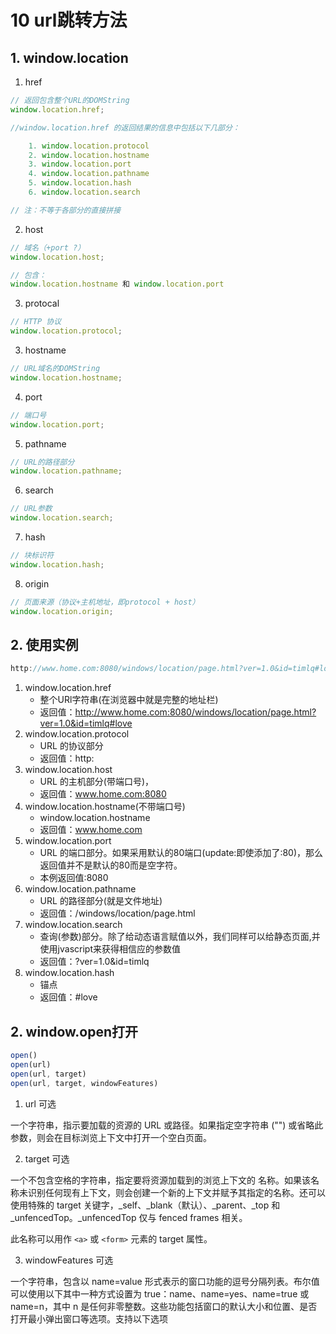 # 10 url跳转方法

## 1. window.location


1. href

```js
// 返回包含整个URL的DOMString
window.location.href;
```

```js
//window.location.href 的返回结果的信息中包括以下几部分：

    1. window.location.protocol
    2. window.location.hostname
    3. window.location.port
    4. window.location.pathname 
    5. window.location.hash
    6. window.location.search

// 注：不等于各部分的直接拼接
```

2. host

```js
// 域名（+port ?）
window.location.host;

// 包含：
window.location.hostname 和 window.location.port
```

3. protocal

```js
// HTTP 协议
window.location.protocol;
```

3. hostname

```js
// URL域名的DOMString
window.location.hostname;
```

4. port

```js
// 端口号
window.location.port;
```

5. pathname

```js
// URL的路径部分
window.location.pathname;
```

6. search

```js
// URL参数
window.location.search;
```

7. hash

```js
// 块标识符
window.location.hash;
```

8. origin

```js
// 页面来源（协议+主机地址，即protocol + host）
window.location.origin;
```


## 2. 使用实例

```js
http://www.home.com:8080/windows/location/page.html?ver=1.0&id=timlq#love
```

1. window.location.href
    - 整个URl字符串(在浏览器中就是完整的地址栏)
    - 返回值：http://www.home.com:8080/windows/location/page.html?ver=1.0&id=timlq#love
2. window.location.protocol
    - URL 的协议部分
    - 返回值：http:
3. window.location.host
    - URL 的主机部分(带端口号)，
    - 返回值：www.home.com:8080
4. window.location.hostname(不带端口号)
    - window.location.hostname
    - 返回值：www.home.com
5. window.location.port
    - URL 的端口部分。如果采用默认的80端口(update:即使添加了:80)，那么返回值并不是默认的80而是空字符。
    - 本例返回值:8080
6. window.location.pathname
    - URL 的路径部分(就是文件地址)
    - 返回值：/windows/location/page.html
7. window.location.search
    - 查询(参数)部分。除了给动态语言赋值以外，我们同样可以给静态页面,并使用jvascript来获得相信应的参数值
    - 返回值：?ver=1.0&id=timlq
8. window.location.hash
    - 锚点
    - 返回值：#love


## 2. window.open打开

```js
open()
open(url)
open(url, target)
open(url, target, windowFeatures)
```


1. url 可选

一个字符串，指示要加载的资源的 URL 或路径。如果指定空字符串 ("") 或省略此参数，则会在目标浏览上下文中打开一个空白页面。

2. target 可选

一个不包含空格的字符串，指定要将资源加载到的浏览上下文的 名称。如果该名称未识别任何现有上下文，则会创建一个新的上下文并赋予其指定的名称。还可以使用特殊的 target 关键字，_self、_blank（默认）、_parent、_top 和 _unfencedTop。_unfencedTop 仅与 fenced frames 相关。

此名称可以用作 `<a>` 或 `<form>` 元素的 target 属性。

3. windowFeatures 可选

一个字符串，包含以 name=value 形式表示的窗口功能的逗号分隔列表。布尔值可以使用以下其中一种方式设置为 true：name、name=yes、name=true 或 name=n，其中 n 是任何非零整数。这些功能包括窗口的默认大小和位置、是否打开最小弹出窗口等选项。支持以下选项